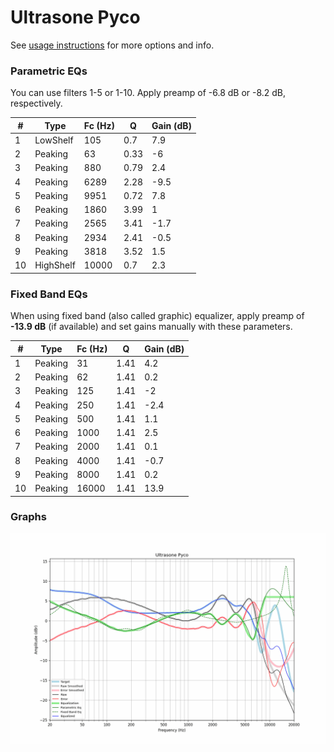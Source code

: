 # Ultrasone Pyco
See [usage instructions](https://github.com/jaakkopasanen/AutoEq#usage) for more options and info.

### Parametric EQs
You can use filters 1-5 or 1-10. Apply preamp of -6.8 dB or -8.2 dB, respectively.

|   # | Type      |   Fc (Hz) |    Q |   Gain (dB) |
|-----|-----------|-----------|------|-------------|
|   1 | LowShelf  |       105 | 0.7  |         7.9 |
|   2 | Peaking   |        63 | 0.33 |        -6   |
|   3 | Peaking   |       880 | 0.79 |         2.4 |
|   4 | Peaking   |      6289 | 2.28 |        -9.5 |
|   5 | Peaking   |      9951 | 0.72 |         7.8 |
|   6 | Peaking   |      1860 | 3.99 |         1   |
|   7 | Peaking   |      2565 | 3.41 |        -1.7 |
|   8 | Peaking   |      2934 | 2.41 |        -0.5 |
|   9 | Peaking   |      3818 | 3.52 |         1.5 |
|  10 | HighShelf |     10000 | 0.7  |         2.3 |

### Fixed Band EQs
When using fixed band (also called graphic) equalizer, apply preamp of **-13.9 dB** (if available) and set gains manually with these parameters.

|   # | Type    |   Fc (Hz) |    Q |   Gain (dB) |
|-----|---------|-----------|------|-------------|
|   1 | Peaking |        31 | 1.41 |         4.2 |
|   2 | Peaking |        62 | 1.41 |         0.2 |
|   3 | Peaking |       125 | 1.41 |        -2   |
|   4 | Peaking |       250 | 1.41 |        -2.4 |
|   5 | Peaking |       500 | 1.41 |         1.1 |
|   6 | Peaking |      1000 | 1.41 |         2.5 |
|   7 | Peaking |      2000 | 1.41 |         0.1 |
|   8 | Peaking |      4000 | 1.41 |        -0.7 |
|   9 | Peaking |      8000 | 1.41 |         0.2 |
|  10 | Peaking |     16000 | 1.41 |        13.9 |

### Graphs
![](./Ultrasone%20Pyco.png)
